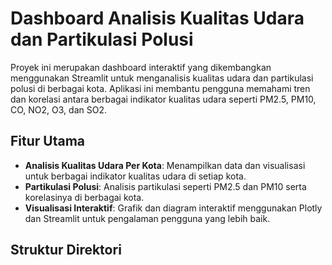 # Dashboard Analisis Kualitas Udara dan Partikulasi Polusi

Proyek ini merupakan dashboard interaktif yang dikembangkan menggunakan Streamlit untuk menganalisis kualitas udara dan partikulasi polusi di berbagai kota. Aplikasi ini membantu pengguna memahami tren dan korelasi antara berbagai indikator kualitas udara seperti PM2.5, PM10, CO, NO2, O3, dan SO2.

## Fitur Utama
- **Analisis Kualitas Udara Per Kota**: Menampilkan data dan visualisasi untuk berbagai indikator kualitas udara di setiap kota.
- **Partikulasi Polusi**: Analisis partikulasi seperti PM2.5 dan PM10 serta korelasinya di berbagai kota.
- **Visualisasi Interaktif**: Grafik dan diagram interaktif menggunakan Plotly dan Streamlit untuk pengalaman pengguna yang lebih baik.

## Struktur Direktori
